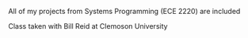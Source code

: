 All of my projects from Systems Programming (ECE 2220) are included

Class taken with Bill Reid at Clemoson University

